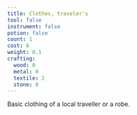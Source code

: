 ```yaml
---
title: Clothes, traveler's
tool: false
instrument: false
potion: false
count: 1
cost: 6
weight: 0.1
crafting:
  wood: 0
  metal: 0
  textile: 2
  stone: 0
---
```


Basic clothing of a local traveller or a robe.

